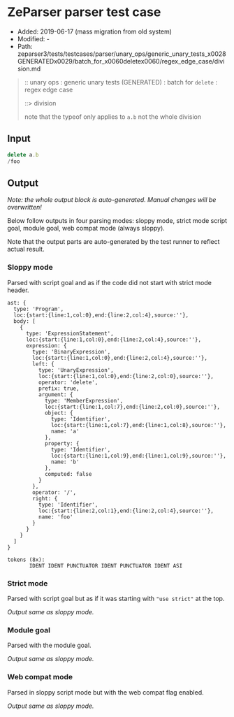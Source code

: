 # ZeParser parser test case

- Added: 2019-06-17 (mass migration from old system)
- Modified: -
- Path: zeparser3/tests/testcases/parser/unary_ops/generic_unary_tests_x0028GENERATEDx0029/batch_for_x0060deletex0060/regex_edge_case/division.md

> :: unary ops : generic unary tests (GENERATED) : batch for `delete` : regex edge case
>
> ::> division
>
> note that the typeof only applies to `a.b` not the whole division

## Input

`````js
delete a.b
/foo
`````

## Output

_Note: the whole output block is auto-generated. Manual changes will be overwritten!_

Below follow outputs in four parsing modes: sloppy mode, strict mode script goal, module goal, web compat mode (always sloppy).

Note that the output parts are auto-generated by the test runner to reflect actual result.

### Sloppy mode

Parsed with script goal and as if the code did not start with strict mode header.

`````
ast: {
  type: 'Program',
  loc:{start:{line:1,col:0},end:{line:2,col:4},source:''},
  body: [
    {
      type: 'ExpressionStatement',
      loc:{start:{line:1,col:0},end:{line:2,col:4},source:''},
      expression: {
        type: 'BinaryExpression',
        loc:{start:{line:1,col:0},end:{line:2,col:4},source:''},
        left: {
          type: 'UnaryExpression',
          loc:{start:{line:1,col:0},end:{line:2,col:0},source:''},
          operator: 'delete',
          prefix: true,
          argument: {
            type: 'MemberExpression',
            loc:{start:{line:1,col:7},end:{line:2,col:0},source:''},
            object: {
              type: 'Identifier',
              loc:{start:{line:1,col:7},end:{line:1,col:8},source:''},
              name: 'a'
            },
            property: {
              type: 'Identifier',
              loc:{start:{line:1,col:9},end:{line:1,col:9},source:''},
              name: 'b'
            },
            computed: false
          }
        },
        operator: '/',
        right: {
          type: 'Identifier',
          loc:{start:{line:2,col:1},end:{line:2,col:4},source:''},
          name: 'foo'
        }
      }
    }
  ]
}

tokens (8x):
       IDENT IDENT PUNCTUATOR IDENT PUNCTUATOR IDENT ASI
`````

### Strict mode

Parsed with script goal but as if it was starting with `"use strict"` at the top.

_Output same as sloppy mode._

### Module goal

Parsed with the module goal.

_Output same as sloppy mode._

### Web compat mode

Parsed in sloppy script mode but with the web compat flag enabled.

_Output same as sloppy mode._
